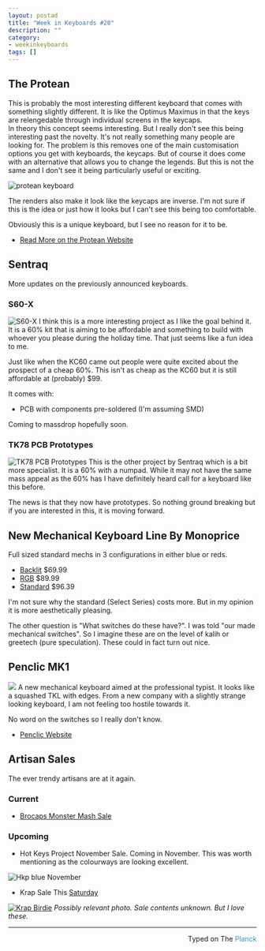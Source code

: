 ```yaml
---
layout: postad
title: "Week in Keyboards #20"
description: ""
category: 
- weekinkeyboards
tags: []
---
```


## The Protean
This is probably the most interesting different keyboard that comes with something slightly different. It is like the Optimus Maximus in that the keys are relengedable through individual screens in the keycaps.  
In theory this concept seems interesting. But I really don't see this being interesting past the novelty. It's not really something many people are looking for. The problem is this removes one of the main customisation options you get with keyboards, the keycaps. But of course it does come with an alternative that allows you to change the legends. But this is not the same and I don't see it being particularly useful or exciting.

![protean keyboard](https://i.imgur.com/XbUk3Qp.jpg)

The renders also make it look like the keycaps are inverse. I'm not sure if this is the idea or just how it looks but I can't see this being too comfortable.

Obviously this is a unique keyboard, but I see no reason for it to be.

* [Read More on the Protean Website](https://archtor.com/)

## Sentraq
More updates on the previously announced keyboards.

### S60-X
![S60-X](https://i.imgur.com/cuRf9ss.jpg)
I think this is a more interesting project as I like the goal behind it. It is a 60% kit that is aiming to be affordable and something to build with whoever you please during the holiday time. That just seems like a fun idea to me.  

Just like when the KC60 came out people were quite excited about the prospect of a cheap 60%. This isn't as cheap as the KC60 but it is still affordable at (probably) $99.

It comes with:

*  PCB with components pre-soldered (I'm assuming SMD)

Coming to massdrop hopefully soon.


### TK78 PCB Prototypes
![TK78 PCB Prototypes](https://i.imgur.com/SjXweYv.jpg)
This is the other project by Sentraq which is a bit more specialist. It is a 60% with a numpad. While it may not have the same mass appeal as the 60% has I have definitely heard call for a keyboard like this before.

The news is that they now have prototypes. So nothing ground breaking but if you are interested in this, it is moving forward.

## New Mechanical Keyboard Line By Monoprice
Full sized standard mechs in 3 configurations in either blue or reds.

* [Backlit](https://www.monoprice.com/product?p_id=13788) $69.99
* [RGB](https://www.monoprice.com/product?p_id=13858)  $89.99
* [Standard](https://www.monoprice.com/product?p_id=13785) $96.39 

I'm not sure why the standard (Select Series) costs more. But in my opinion it is more aesthetically pleasing.

The other question is "What switches do these have?". I was told "our made mechanical switches". So I imagine these are on the level of kalih or greetech (pure speculation). These could in fact turn out nice.

## Penclic MK1
![](https://i.imgur.com/x2wIMUy.jpg)
A new mechanical keyboard aimed at the professional typist. It looks like a squashed TKL with edges. From a new company with a slightly strange looking keyboard, I am not feeling too hostile towards it.

No word on the switches so I really don't know.

* [Penclic Website](https://www.penclic.se/nyheter--produkter/?lang=en)

## Artisan Sales
The ever trendy artisans are at it again.

### Current

* [Brocaps Monster Mash Sale](https://ctrlalt.io/bro-caps/monster-mash) 


### Upcoming

* Hot Keys Project November Sale. Coming in November. 
This was worth mentioning as the colourways are looking excellent.

![Hkp blue November](https://i.imgur.com/JjBKJHR.jpg)

* Krap Sale This [Saturday](https://www.timeanddate.com/countdown/launch?iso=20151107T10&p0=12&msg=Batman+Sale&font=slab&csz=1&swk=1)

[![Krap Birdie](https://i62.photobucket.com/albums/h113/Krytone/Birdie_zpspaefpqgf.jpg)](https://geekhack.org/index.php?topic=63758.0)
*Possibly relevant photo. Sale contents unknown. But I love these.*


---------------------------------
 <p style="text-align: right" >Typed on The <font color="#3399CC">Planck</font></p>




